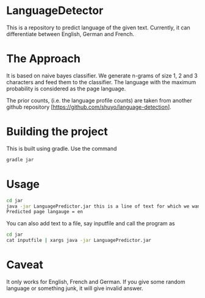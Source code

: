 LanguageDetector
================

This is a repository to predict language of the given text. Currently, it can differentiate between English, German and French.

The Approach
============

It is based on naive bayes classifier. We generate n-grams of size 1, 2 and 3 characters and feed them to the classifier. The language with the maximum probability is considered as the page language.

The prior counts, (i.e. the language profile counts) are taken from another github repository [https://github.com/shuyo/language-detection].

Building the project
====================

This is built using gradle. Use the command

```cmd
gradle jar
```

Usage
======

```cmd
cd jar
java -jar LanguagePredictor.jar this is a line of text for which we want to analyze the language
Predicted page langauge = en
```

You can also add text to a file, say inputfile and call the program as

```cmd
cd jar
cat inputfile | xargs java -jar LanguagePredictor.jar
```

Caveat
=======

It only works for English, French and German. If you give some random language or something junk, it will give invalid answer.
